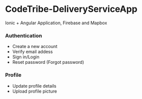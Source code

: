 # CodeTribe-DeliveryServiceApp
Ionic + Angular Application, Firebase and Mapbox

### Authentication
  * Create a new account
  * Verify email addess
  * Sign in/Login
  * Reset password (Forgot password)
### Profile
  * Update profile details
  * Upload profile picture

